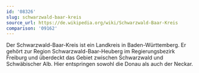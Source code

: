 ```yaml
---
id: '08326'
slug: schwarzwald-baar-kreis
source_url: https://de.wikipedia.org/wiki/Schwarzwald-Baar-Kreis
comparison: '09162'
---
```


Der Schwarzwald-Baar-Kreis ist ein Landkreis in Baden-Württemberg. Er gehört zur Region Schwarzwald-Baar-Heuberg im Regierungsbezirk Freiburg und überdeckt das Gebiet zwischen Schwarzwald und Schwäbischer Alb. Hier entspringen sowohl die Donau als auch der Neckar.
